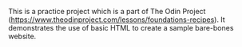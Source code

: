 This is a practice project which is a part of The Odin Project (https://www.theodinproject.com/lessons/foundations-recipes).
It demonstrates the use of basic HTML to create a sample bare-bones website.